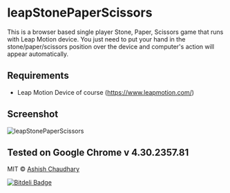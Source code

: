 # leapStonePaperScissors

This is a browser based single player Stone, Paper, Scissors game that runs with Leap Motion device.
You just need to put your hand in the stone/paper/scissors position over the device and computer's action will appear automatically.

## Requirements
* Leap Motion Device of course (https://www.leapmotion.com/)

## Screenshot

![leapStonePaperScissors](http://i.imgur.com/qgWA9TJ.png)

## Tested on Google Chrome v 4.30.2357.81

MIT © [Ashish Chaudhary](https://github.com/yankee101)

[![Bitdeli Badge](https://d2weczhvl823v0.cloudfront.net/yankee101/leapstonepaperscissors/trend.png)](https://bitdeli.com/free "Bitdeli Badge")

